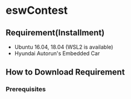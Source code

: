 # eswContest

## Requirement(Installment)
- Ubuntu 16.04, 18.04 (WSL2 is available)
- Hyundai Autorun's Embedded Car

## How to Download Requirement

### Prerequisites
<br/>
